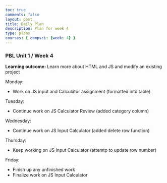 ```yaml
---
toc: true
comments: false
layout: post
title: Daily Plan
description: Plan for week 4
type: plans
courses: { compsci: {week: 4} }
---
```


### PBL Unit 1 / Week 4

**Learning outcome:** Learn more about HTML and JS and modify an existing project

Monday:
- Work on JS input and Calculator assignment (formatted into table)

Tuesday:
- Continue work on JS Calculator Review (added category column)

Wednesday:
- Continue work on JS Input Calculator (added delete row function)

Thursday:
- Keep working on JS Input Calculator (attemtp to update row number)

Friday:
- Finish up any unfinished work
- Finalize work on JS Input Calculator